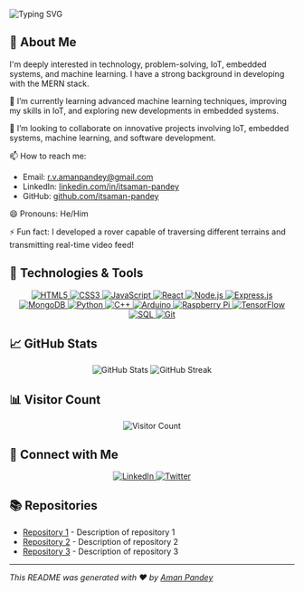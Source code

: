 ![Typing SVG](https://readme-typing-svg.demolab.com/?lines=Hello!+I+am+Aman+Pandey)

## 👀 About Me

I'm deeply interested in technology, problem-solving, IoT, embedded systems, and machine learning. I have a strong background in developing with the MERN stack.

🌱 I’m currently learning advanced machine learning techniques, improving my skills in IoT, and exploring new developments in embedded systems.

💞️ I’m looking to collaborate on innovative projects involving IoT, embedded systems, machine learning, and software development.

📫 How to reach me:

- Email: [r.v.amanpandey@gmail.com](mailto:r.v.amanpandey@gmail.com)
- LinkedIn: [linkedin.com/in/itsaman-pandey](https://linkedin.com/in/itsaman-pandey)
- GitHub: [github.com/itsaman-pandey](https://github.com/itsaman-pandey)

😄 Pronouns: He/Him

⚡ Fun fact: I developed a rover capable of traversing different terrains and transmitting real-time video feed!

## 🚀 Technologies & Tools

<p align="center">
  <a href="https://developer.mozilla.org/en-US/docs/Web/HTML">
    <img src="https://img.icons8.com/color/48/000000/html-5.png" alt="HTML5" />
  </a>
  <a href="https://developer.mozilla.org/en-US/docs/Web/CSS">
    <img src="https://img.icons8.com/color/48/000000/css3.png" alt="CSS3" />
  </a>
  <a href="https://developer.mozilla.org/en-US/docs/Web/JavaScript">
    <img src="https://img.icons8.com/color/48/000000/javascript.png" alt="JavaScript" />
  </a>
  <a href="https://reactjs.org/">
    <img src="https://img.icons8.com/color/48/000000/react-native.png" alt="React" />
  </a>
  <a href="https://nodejs.org/">
    <img src="https://img.icons8.com/color/48/000000/nodejs.png" alt="Node.js" />
  </a>
  <a href="https://expressjs.com/">
    <img src="https://img.icons8.com/color/48/000000/express.png" alt="Express.js" />
  </a>
  <a href="https://www.mongodb.com/">
    <img src="https://img.icons8.com/color/48/000000/mongodb.png" alt="MongoDB" />
  </a>
  <a href="https://www.python.org/">
    <img src="https://img.icons8.com/color/48/000000/python.png" alt="Python" />
  </a>
  <a href="https://www.cplusplus.com/">
    <img src="https://img.icons8.com/color/48/000000/c-plus-plus-logo.png" alt="C++" />
  </a>
  <a href="https://www.arduino.cc/">
    <img src="https://img.icons8.com/color/48/000000/arduino.png" alt="Arduino" />
  </a>
  <a href="https://www.raspberrypi.org/">
    <img src="https://img.icons8.com/color/48/000000/raspberry-pi.png" alt="Raspberry Pi" />
  </a>
  <a href="https://www.tensorflow.org/">
    <img src="https://img.icons8.com/color/48/000000/tensorflow.png" alt="TensorFlow" />
  </a>
  <a href="https://www.mysql.com/">
    <img src="https://img.icons8.com/color/48/000000/mysql.png" alt="SQL" />
  </a>
  <a href="https://git-scm.com/">
    <img src="https://img.icons8.com/color/48/000000/git.png" alt="Git" />
  </a>
</p>

## 📈 GitHub Stats

<p align="center">
  <img src="https://github-readme-stats.vercel.app/api?username=itsaman-pandey&show_icons=true&theme=radical" alt="GitHub Stats" />
  <img src="https://github-readme-streak-stats.herokuapp.com/?user=itsaman-pandey&theme=radical" alt="GitHub Streak" />
</p>

## 📊 Visitor Count

<p align="center">
  <img src="https://profile-counter.glitch.me/itsaman-pandey/count.svg" alt="Visitor Count" />
</p>

## 🔗 Connect with Me

<p align="center">
  <a href="https://www.linkedin.com/in/itsaman-pandey">
    <img src="https://img.icons8.com/color/48/000000/linkedin.png" alt="LinkedIn" />
  </a>
  <a href="https://twitter.com/yourusername">
    <img src="https://img.icons8.com/color/48/000000/twitter.png" alt="Twitter" />
  </a>
  <!-- Add more social links as needed -->
</p>

## 📚 Repositories

- [Repository 1](https://github.com/itsaman-pandey/repository-1) - Description of repository 1
- [Repository 2](https://github.com/itsaman-pandey/repository-2) - Description of repository 2
- [Repository 3](https://github.com/itsaman-pandey/repository-3) - Description of repository 3

---

*This README was generated with ❤️ by [Aman Pandey](https://github.com/itsaman-pandey)*
